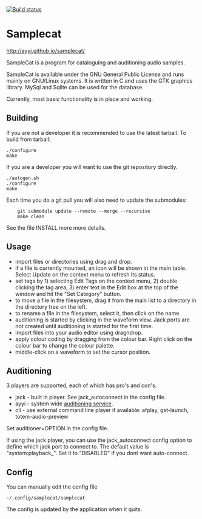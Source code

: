[![Build status](https://gitlab.com/ayyi.org/samplecat/badges/master/pipeline.svg)](https://gitlab.com/ayyi.org/samplecat)

Samplecat
=========

http://ayyi.github.io/samplecat/

SampleCat is a program for cataloguing and auditioning audio samples.

SampleCat is available under the GNU General Public License and runs mainly on
GNU/Linux systems. It is written in C and uses the GTK graphics library. 
MySql and Sqlite can be used for the database.

Currently, most basic functionality is in place and working.


Building
--------

If you are not a developer it is recommended to use the latest tarball.
To build from tarball:
```
./configure
make
```

If you are a developer you will want to use the git repository directly.
```
./autogen.sh
./configure
make
```
Each time you do a git pull you will also need to update the submodules:
```
	git submodule update --remote --merge --recursive
	make clean
```

See the file INSTALL more more details.


Usage
-----

* import files or directories using drag and drop.
* if a file is currently mounted, an icon will be shown in the main table. Select Update on the context menu to refresh its status.
* set tags by 1) selecting Edit Tags on the context menu, 2) double clicking the tag area, 3) enter text in the Edit box at the top
  of the window and hit the "Set Category" button.
* to move a file in the filesystem, drag it from the main list to a directory in the directory tree on the left.
* to rename a file in the filesystem, select it, then click on the name.
* auditioning is started by clicking in the waveform view. Jack ports are not created until auditioning is started for the first time.
* import files into your audio editor using dragndrop.
* apply colour coding by dragging from the colour bar. Right click on the colour bar to change the colour palette.
* middle-click on a waveform to set the cursor position.


Auditioning
-----------

3 players are supported, each of which has pro's and con's.

* jack - built in player. See jack_autoconnect in the config file.
* ayyi - system wide [auditioning service](https://gitlab.com/ayyi.org/auditioner).
* cli  - use external command line player if available: afplay, gst-launch, totem-audio-preview

Set auditioner=OPTION in the config file.

If using the jack player, you can use the jack_autoconnect config option to define which jack port to connect to.
The default value is "system:playback_". Set it to "DISABLED" if you dont want auto-connect.


Config
------

You can manually edit the config file
```
~/.config/samplecat/samplecat
```
The config is updated by the application when it quits.

